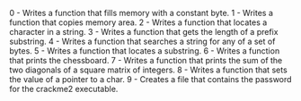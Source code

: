 0 - Writes a function that fills memory with a constant byte.
1 - Writes a function that copies memory area.
2 - Writes a function that locates a character in a string.
3 - Writes a function that gets the length of a prefix substring.
4 - Writes a function that searches a string for any of a set of bytes.
5 - Writes a function that locates a substring.
6 - Writes a function that prints the chessboard.
7 - Writes a function that prints the sum of the two diagonals of a square matrix of integers.
8 - Writes a function that sets the value of a pointer to a char.
9 - Creates a file that contains the password for the crackme2 executable.
